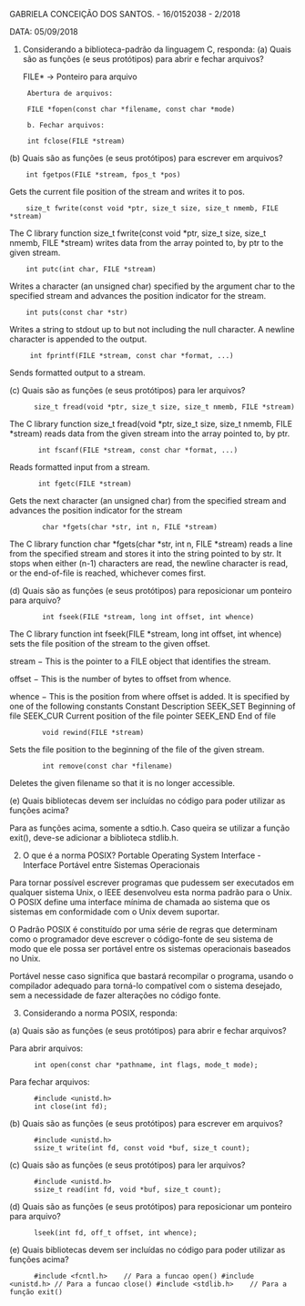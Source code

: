 
GABRIELA CONCEIÇÃO DOS SANTOS. - 16/0152038 - 2/2018

DATA: 05/09/2018


1. Considerando a biblioteca-padrão da linguagem C, responda:
  (a) Quais são as funções (e seus protótipos) para abrir e fechar arquivos?

      FILE* -> Ponteiro para arquivo

        Abertura de arquivos:
        
        FILE *fopen(const char *filename, const char *mode)
        
        b. Fechar arquivos:

        int fclose(FILE *stream)
        
        
        
(b) Quais são as funções (e seus protótipos) para escrever em arquivos?

        int fgetpos(FILE *stream, fpos_t *pos)
        
        
 Gets the current file position of the stream and writes it to pos.

        size_t fwrite(const void *ptr, size_t size, size_t nmemb, FILE *stream)
        
The C library function size_t fwrite(const void *ptr, size_t size, size_t nmemb, FILE *stream) writes data from the array pointed to, by ptr to the given stream.

        int putc(int char, FILE *stream)
        
Writes a character (an unsigned char) specified by the argument char to the specified stream and advances the position indicator for the stream.

        int puts(const char *str)
Writes a string to stdout up to but not including the null character. A newline character is appended to the output.

         int fprintf(FILE *stream, const char *format, ...)
         
Sends formatted output to a stream.



(c) Quais são as funções (e seus protótipos) para ler arquivos?

          size_t fread(void *ptr, size_t size, size_t nmemb, FILE *stream)
          
The C library function size_t fread(void *ptr, size_t size, size_t nmemb, FILE *stream) reads data from the given stream into the array pointed to, by ptr.

           int fscanf(FILE *stream, const char *format, ...)
           
Reads formatted input from a stream.

           int fgetc(FILE *stream)
           
Gets the next character (an unsigned char) from the specified stream and advances the position indicator for the stream

            char *fgets(char *str, int n, FILE *stream)
            
The C library function char *fgets(char *str, int n, FILE *stream) reads a line from the specified stream and stores it into the string pointed to by str. It stops when either (n-1) characters are read, the newline character is read, or the end-of-file is reached, whichever comes first.



(d) Quais são as funções (e seus protótipos) para reposicionar um ponteiro para arquivo?

            int fseek(FILE *stream, long int offset, int whence)
The C library function int fseek(FILE *stream, long int offset, int whence) sets the file position of the stream to the given offset.

stream − This is the pointer to a FILE object that identifies the stream.

offset − This is the number of bytes to offset from whence.

whence − This is the position from where offset is added. It is specified by one of the following constants
Constant Description SEEK_SET Beginning of file SEEK_CUR Current position of the file pointer SEEK_END End of file

            void rewind(FILE *stream)
            
Sets the file position to the beginning of the file of the given stream.

            int remove(const char *filename)
            
Deletes the given filename so that it is no longer accessible.



(e) Quais bibliotecas devem ser incluídas no código para poder utilizar as funções acima?

Para as funções acima, somente a sdtio.h. Caso queira se utilizar a função exit(), deve-se adicionar a biblioteca stdlib.h.




2. O que é a norma POSIX?
          Portable Operating System Interface - Interface Portável entre Sistemas Operacionais

Para tornar possível escrever programas que pudessem ser executados em qualquer sistema Unix, o IEEE desenvolveu esta norma padrão para o Unix. O POSIX define uma interface mínima de chamada ao sistema que os sistemas em conformidade com o Unix devem suportar.

O Padrão POSIX é constituído por uma série de regras que determinam como o programador deve escrever o código-fonte de seu sistema de modo que ele possa ser portável entre os sistemas operacionais baseados no Unix.

Portável nesse caso significa que bastará recompilar o programa, usando o compilador adequado para torná-lo compatível com o sistema desejado, sem a necessidade de fazer alterações no código fonte.




3. Considerando a norma POSIX, responda:

(a) Quais são as funções (e seus protótipos) para abrir e fechar arquivos?

Para abrir arquivos:

          int open(const char *pathname, int flags, mode_t mode); 
          
Para fechar arquivos:

          #include <unistd.h> 
          int close(int fd); 

(b) Quais são as funções (e seus protótipos) para escrever em arquivos?

          #include <unistd.h> 
          ssize_t write(int fd, const void *buf, size_t count); 
          
(c) Quais são as funções (e seus protótipos) para ler arquivos?

          #include <unistd.h> 
          ssize_t read(int fd, void *buf, size_t count); 
          
(d) Quais são as funções (e seus protótipos) para reposicionar um ponteiro para arquivo?

          lseek(int fd, off_t offset, int whence);
          
(e) Quais bibliotecas devem ser incluídas no código para poder utilizar as funções acima?

          #include <fcntl.h>	// Para a funcao open() #include <unistd.h>	// Para a funcao close() #include <stdlib.h>	// Para a função exit()
